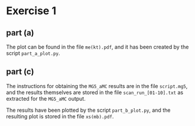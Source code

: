 # Exercise 1

## part (a)

The plot can be found in the file `me(kt).pdf`, and it has been created by the
script `part_a_plot.py`.

## part (c)

The instructions for obtaining the `MG5_aMC` results are in the file
`script.mg5`, and the results themselves are stored in the file
`scan_run_[01-10].txt` as extracted for the `MG5_aMC` output.

The results have been plotted by the script `part_b_plot.py`, and the resulting
plot is stored in the file `xs(mb).pdf`.
